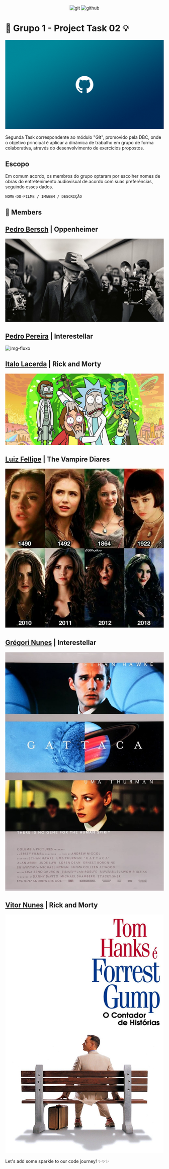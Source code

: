 <div align="center">
   <img alt="git" src="https://img.shields.io/badge/Git-E34F26?style=for-the-badge&logo=git&logoColor=white">
   <img alt="github" src="https://img.shields.io/badge/Github-000000?style=for-the-badge&logo=github&logoColor=white">
</div>

# 🚀 Grupo 1 - Project Task 02 💡
<p>
    <img src="./assets/R.png" alt="img-fluxo">
</p>

Segunda Task correspondente ao módulo "Git", promovido pela DBC, onde o objetivo principal é aplicar a dinâmica de trabalho em grupo de forma colaborativa, através do desenvolvimento de exercícios propostos.

## Escopo
Em comum acordo, os membros do grupo optaram por escolher nomes de obras do entretenimento audiovisual de acordo com suas preferências, seguindo esses dados.

```
NOME-DO-FILME / IMAGEM / DESCRIÇÃO
```

## 👥 **Members**

## [Pedro Bersch](https://github.com/PedroBersch) | Oppenheimer
<div>
    <img src="./assets/oppenheimer.jpg" alt="img-fluxo">
</div>

## [Pedro Pereira](https://github.com/pedohpdo) | Interestellar
<div>
    <img src="./assets/inter.png" alt="img-fluxo">
</div>

## [Italo Lacerda](https://github.com/italolacerda) | Rick and Morty
<div>
    <img src="./assets/rick.png" alt="img-fluxo">
</div>

## [Luiz Fellipe](https://github.com/luizfdarv) | The Vampire Diares
<div>
    <img src="./assets/50d64aab427ffa9336a6da88192853fb.png" alt="img-fluxo">
</div>

## [Grégori Nunes](https://github.com/pedohpdo) | Interestellar
<div>
    <img src="./assets/gattaca.jpg" alt="img-fluxo">
</div>

## [Vitor Nunes](https://github.com/italolacerda) | Rick and Morty
<div>
    <img src="./assets/images.png" alt="img-fluxo">
</div>

<p>
    Let's add some sparkle to our code journey! ✨✨✨
</p>